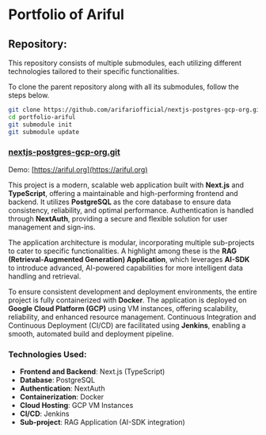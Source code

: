 # Portfolio of Ariful

## Repository: 
This repository consists of multiple submodules, each utilizing different technologies tailored to their specific functionalities.

To clone the parent repository along with all its submodules, follow the steps below.
```bash
git clone https://github.com/arifariofficial/nextjs-postgres-gcp-org.git
cd portfolio-ariful
git submodule init
git submodule update

```

### [nextjs-postgres-gcp-org.git](https://github.com/arifariofficial/nextjs-postgres-gcp-org.git)
Demo: [https://ariful.org](https://ariful.org)

This project is a modern, scalable web application built with **Next.js** and **TypeScript**, offering a maintainable and high-performing frontend and backend. It utilizes **PostgreSQL** as the core database to ensure data consistency, reliability, and optimal performance. Authentication is handled through **NextAuth**, providing a secure and flexible solution for user management and sign-ins.

The application architecture is modular, incorporating multiple sub-projects to cater to specific functionalities. A highlight among these is the **RAG (Retrieval-Augmented Generation) Application**, which leverages **AI-SDK** to introduce advanced, AI-powered capabilities for more intelligent data handling and retrieval.

To ensure consistent development and deployment environments, the entire project is fully containerized with **Docker**. The application is deployed on **Google Cloud Platform (GCP)** using VM instances, offering scalability, reliability, and enhanced resource management. Continuous Integration and Continuous Deployment (CI/CD) are facilitated using **Jenkins**, enabling a smooth, automated build and deployment pipeline.

### Technologies Used:
- **Frontend and Backend**: Next.js (TypeScript)
- **Database**: PostgreSQL
- **Authentication**: NextAuth
- **Containerization**: Docker
- **Cloud Hosting**: GCP VM Instances
- **CI/CD**: Jenkins
- **Sub-project**: RAG Application (AI-SDK integration)
